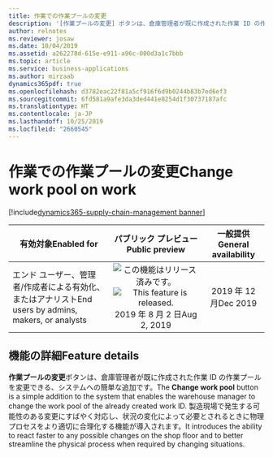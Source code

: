 ```yaml
---
title: 作業での作業プールの変更
description: '[作業プールの変更] ボタンは、倉庫管理者が既に作成された作業 ID の作業プールを変更できる、システムへの簡単な追加です。'
author: relnotes
ms.reviewer: josaw
ms.date: 10/04/2019
ms.assetid: a262278d-615e-e911-a96c-000d3a1c7bbb
ms.topic: article
ms.service: business-applications
ms.author: mirzaab
dynamics365pdf: true
ms.openlocfilehash: d3782eac22f81a5cf916f6d9b0244b83b7ed6ef3
ms.sourcegitcommit: 6fd581a9afe3da3ded441e8254d1f30737187afc
ms.translationtype: HT
ms.contentlocale: ja-JP
ms.lasthandoff: 10/25/2019
ms.locfileid: "2660545"
---
```

# <a name="change-work-pool-on-work"></a><span data-ttu-id="281a6-103">作業での作業プールの変更</span><span class="sxs-lookup"><span data-stu-id="281a6-103">Change work pool on work</span></span>
[!include[dynamics365-supply-chain-management banner](../includes/dynamics365-supply-chain-management.md)]

| <span data-ttu-id="281a6-104">有効対象</span><span class="sxs-lookup"><span data-stu-id="281a6-104">Enabled for</span></span>    |  <span data-ttu-id="281a6-105">パブリック プレビュー</span><span class="sxs-lookup"><span data-stu-id="281a6-105">Public preview</span></span> | <span data-ttu-id="281a6-106">一般提供</span><span class="sxs-lookup"><span data-stu-id="281a6-106">General availability</span></span> | 
| ---------- | :----------: |:----------: |
|<span data-ttu-id="281a6-107">エンド ユーザー、管理者/作成者による有効化、またはアナリスト</span><span class="sxs-lookup"><span data-stu-id="281a6-107">End users by admins, makers, or analysts</span></span>|<span data-ttu-id="281a6-108">![この機能はリリース済みです。](/dynamics365-release-plan/media/green-checkmark.png "この機能はリリース済みです。")</span><span class="sxs-lookup"><span data-stu-id="281a6-108">![This feature is released.](/dynamics365-release-plan/media/green-checkmark.png "This feature is released.")</span></span> <span data-ttu-id="281a6-109">2019 年 8 月 2 日</span><span class="sxs-lookup"><span data-stu-id="281a6-109">Aug 2, 2019</span></span>| <span data-ttu-id="281a6-110">2019 年 12 月</span><span class="sxs-lookup"><span data-stu-id="281a6-110">Dec 2019</span></span>|






## <a name="feature-details"></a><span data-ttu-id="281a6-111">機能の詳細</span><span class="sxs-lookup"><span data-stu-id="281a6-111">Feature details</span></span>
<!--feature detail start -->
<span data-ttu-id="281a6-112">**作業プールの変更**ボタンは、倉庫管理者が既に作成された作業 ID の作業プールを変更できる、システムへの簡単な追加です。</span><span class="sxs-lookup"><span data-stu-id="281a6-112">The **Change work pool** button is a simple addition to the system that enables the warehouse manager to change the work pool of the already created work ID.</span></span> <span data-ttu-id="281a6-113">製造現場で発生する可能性のある変更にすばやく対応し、状況の変化によって必要とされるときに物理プロセスをより適切に合理化する機能が導入されます。</span><span class="sxs-lookup"><span data-stu-id="281a6-113">It introduces the ability to react faster to any possible changes on the shop floor and to better streamline the physical process when required by changing situations.</span></span>
<!--feature detail end -->









